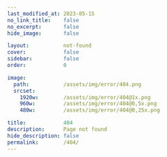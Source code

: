 ```yaml
---
last_modified_at: 2023-05-15
no_link_title:    false 
no_excerpt:       false 
hide_image:       false

layout:           not-found
cover:            false
sidebar:          false
order:            0

image:
  path:           /assets/img/error/404.png
  srcset:
    1920w:        /assets/img/error/404@1x.png
    960w:         /assets/img/error/404@0,5x.png
    480w:         /assets/img/error/404@0,25x.png

title:            404
description:      Page not found
hide_description: false
permalink:        /404/
---
```

